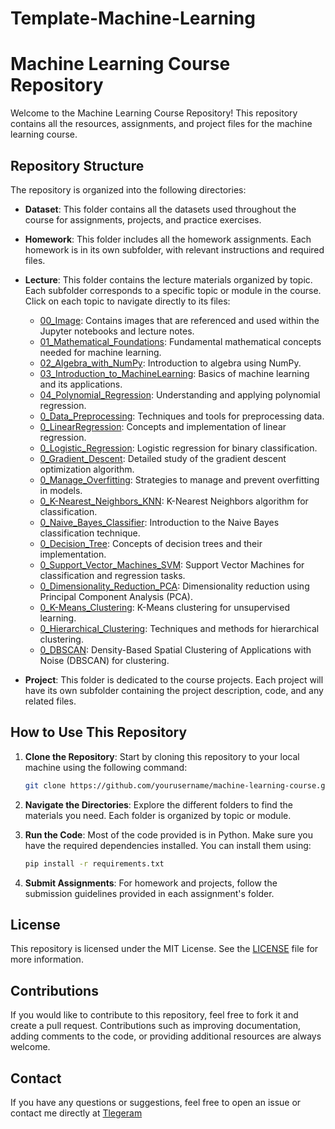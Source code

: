 # Template-Machine-Learning

# Machine Learning Course Repository

Welcome to the Machine Learning Course Repository! This repository contains all the resources, assignments, and project files for the machine learning course.

## Repository Structure

The repository is organized into the following directories:

- **Dataset**: This folder contains all the datasets used throughout the course for assignments, projects, and practice exercises.
  
- **Homework**: This folder includes all the homework assignments. Each homework is in its own subfolder, with relevant instructions and required files.
  
- **Lecture**: This folder contains the lecture materials organized by topic. Each subfolder corresponds to a specific topic or module in the course. Click on each topic to navigate directly to its files:

  - [00_Image](Lecture/00_Image): Contains images that are referenced and used within the Jupyter notebooks and lecture notes.
  - [01_Mathematical_Foundations](Lecture/01_Mathematical_Foundations): Fundamental mathematical concepts needed for machine learning.
  - [02_Algebra_with_NumPy](Lecture/02_Algebra_with_NumPy): Introduction to algebra using NumPy.
  - [03_Introduction_to_MachineLearning](Lecture/03_Introduction_to_MachineLearning): Basics of machine learning and its applications.
  - [04_Polynomial_Regression](Lecture/04_Polynomial_Regression): Understanding and applying polynomial regression.
  - [0_Data_Preprocessing](Lecture/04_Data_Preprocessing): Techniques and tools for preprocessing data.
  - [0_LinearRegression](Lecture/05_LinearRegression): Concepts and implementation of linear regression.
  - [0_Logistic_Regression](Lecture/07_Logistic_Regression): Logistic regression for binary classification.
  - [0_Gradient_Descent](Lecture/08_Gradient_Descent): Detailed study of the gradient descent optimization algorithm.
  - [0_Manage_Overfitting](Lecture/09_Manage_Overfitting): Strategies to manage and prevent overfitting in models.
  - [0_K-Nearest_Neighbors_KNN](Lecture/10_K-Nearest_Neighbors_KNN): K-Nearest Neighbors algorithm for classification.
  - [0_Naive_Bayes_Classifier](Lecture/11_Naive_Bayes_Classifier): Introduction to the Naive Bayes classification technique.
  - [0_Decision_Tree](Lecture/12_Decision_Tree): Concepts of decision trees and their implementation.
  - [0_Support_Vector_Machines_SVM](Lecture/13_Support_Vector_Machines_SVM): Support Vector Machines for classification and regression tasks.
  - [0_Dimensionality_Reduction_PCA](Lecture/14_Dimensionality_Reduction_PCA): Dimensionality reduction using Principal Component Analysis (PCA).
  - [0_K-Means_Clustering](Lecture/15_K-Means_Clustering): K-Means clustering for unsupervised learning.
  - [0_Hierarchical_Clustering](Lecture/16_Hierarchical_Clustering): Techniques and methods for hierarchical clustering.
  - [0_DBSCAN](Lecture/17_DBSCAN): Density-Based Spatial Clustering of Applications with Noise (DBSCAN) for clustering.

- **Project**: This folder is dedicated to the course projects. Each project will have its own subfolder containing the project description, code, and any related files.

## How to Use This Repository

1. **Clone the Repository**: Start by cloning this repository to your local machine using the following command:

   ```bash
   git clone https://github.com/yourusername/machine-learning-course.git
   ```

2. **Navigate the Directories**: Explore the different folders to find the materials you need. Each folder is organized by topic or module.

3. **Run the Code**: Most of the code provided is in Python. Make sure you have the required dependencies installed. You can install them using:

   ```bash
   pip install -r requirements.txt
   ```

4. **Submit Assignments**: For homework and projects, follow the submission guidelines provided in each assignment's folder.

## License

This repository is licensed under the MIT License. See the [LICENSE](LICENSE) file for more information.

## Contributions

If you would like to contribute to this repository, feel free to fork it and create a pull request. Contributions such as improving documentation, adding comments to the code, or providing additional resources are always welcome.

## Contact

If you have any questions or suggestions, feel free to open an issue or contact me directly at [Tlegeram](https://t.me/Zahraamini_ai)

